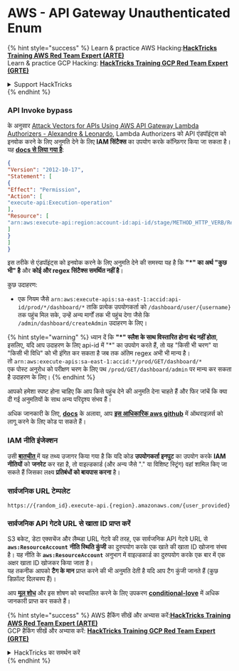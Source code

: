# AWS - API Gateway Unauthenticated Enum

{% hint style="success" %}
Learn & practice AWS Hacking:<img src="../../../.gitbook/assets/image (1) (1) (1) (1).png" alt="" data-size="line">[**HackTricks Training AWS Red Team Expert (ARTE)**](https://training.hacktricks.xyz/courses/arte)<img src="../../../.gitbook/assets/image (1) (1) (1) (1).png" alt="" data-size="line">\
Learn & practice GCP Hacking: <img src="../../../.gitbook/assets/image (2) (1).png" alt="" data-size="line">[**HackTricks Training GCP Red Team Expert (GRTE)**<img src="../../../.gitbook/assets/image (2) (1).png" alt="" data-size="line">](https://training.hacktricks.xyz/courses/grte)

<details>

<summary>Support HackTricks</summary>

* Check the [**subscription plans**](https://github.com/sponsors/carlospolop)!
* **Join the** 💬 [**Discord group**](https://discord.gg/hRep4RUj7f) or the [**telegram group**](https://t.me/peass) or **follow** us on **Twitter** 🐦 [**@hacktricks\_live**](https://twitter.com/hacktricks_live)**.**
* **Share hacking tricks by submitting PRs to the** [**HackTricks**](https://github.com/carlospolop/hacktricks) and [**HackTricks Cloud**](https://github.com/carlospolop/hacktricks-cloud) github repos.

</details>
{% endhint %}

### API Invoke bypass

के अनुसार [Attack Vectors for APIs Using AWS API Gateway Lambda Authorizers - Alexandre & Leonardo](https://www.youtube.com/watch?v=bsPKk7WDOnE), Lambda Authorizers को API एंडपॉइंट्स को इनवोक करने के लिए अनुमति देने के लिए **IAM सिंटैक्स** का उपयोग करके कॉन्फ़िगर किया जा सकता है। यह [**docs से लिया गया है**](https://docs.aws.amazon.com/apigateway/latest/developerguide/api-gateway-control-access-using-iam-policies-to-invoke-api.html):
```json
{
"Version": "2012-10-17",
"Statement": [
{
"Effect": "Permission",
"Action": [
"execute-api:Execution-operation"
],
"Resource": [
"arn:aws:execute-api:region:account-id:api-id/stage/METHOD_HTTP_VERB/Resource-path"
]
}
]
}
```
इस तरीके से एंडपॉइंट्स को इनवोक करने के लिए अनुमति देने की समस्या यह है कि **"\*" का अर्थ "कुछ भी" है** और **कोई और regex सिंटैक्स समर्थित नहीं है**।

कुछ उदाहरण:

* एक नियम जैसे `arn:aws:execute-apis:sa-east-1:accid:api-id/prod/*/dashboard/*` ताकि प्रत्येक उपयोगकर्ता को `/dashboard/user/{username}` तक पहुंच मिल सके, उन्हें अन्य मार्गों तक भी पहुंच देगा जैसे कि `/admin/dashboard/createAdmin` उदाहरण के लिए।

{% hint style="warning" %}
ध्यान दें कि **"\*" स्लैश के साथ विस्तारित होना बंद नहीं होता**, इसलिए, यदि आप उदाहरण के लिए api-id में "\*" का उपयोग करते हैं, तो यह "किसी भी चरण" या "किसी भी विधि" को भी इंगित कर सकता है जब तक अंतिम regex अभी भी मान्य है।\
तो `arn:aws:execute-apis:sa-east-1:accid:*/prod/GET/dashboard/*`\
एक पोस्ट अनुरोध को परीक्षण चरण के लिए पथ `/prod/GET/dashboard/admin` पर मान्य कर सकता है उदाहरण के लिए।
{% endhint %}

आपको हमेशा स्पष्ट होना चाहिए कि आप किसे पहुंच देने की अनुमति देना चाहते हैं और फिर जांचें कि क्या दी गई अनुमतियों के साथ अन्य परिदृश्य संभव हैं।

अधिक जानकारी के लिए, [**docs**](https://docs.aws.amazon.com/apigateway/latest/developerguide/api-gateway-control-access-using-iam-policies-to-invoke-api.html) के अलावा, आप [**इस आधिकारिक aws github**](https://github.com/awslabs/aws-apigateway-lambda-authorizer-blueprints/tree/master/blueprints) में ऑथराइज़र्स को लागू करने के लिए कोड पा सकते हैं।

### IAM नीति इंजेक्शन

उसी [**बातचीत** ](https://www.youtube.com/watch?v=bsPKk7WDOnE) में यह तथ्य उजागर किया गया है कि यदि कोड **उपयोगकर्ता इनपुट** का उपयोग करके **IAM नीतियों** को **जनरेट** कर रहा है, तो वाइल्डकार्ड (और अन्य जैसे "." या विशिष्ट स्ट्रिंग) वहां शामिल किए जा सकते हैं जिसका लक्ष्य **प्रतिबंधों को बायपास करना** है।

### सार्वजनिक URL टेम्पलेट
```
https://{random_id}.execute-api.{region}.amazonaws.com/{user_provided}
```
### सार्वजनिक API गेटवे URL से खाता ID प्राप्त करें

S3 बकेट, डेटा एक्सचेंज और लैम्ब्डा URL गेटवे की तरह, एक सार्वजनिक API गेटवे URL से **`aws:ResourceAccount`** **नीति स्थिति कुंजी** का दुरुपयोग करके एक खाते की खाता ID खोजना संभव है। यह नीति के **`aws:ResourceAccount`** अनुभाग में वाइल्डकार्ड का दुरुपयोग करके एक बार में एक अक्षर खाता ID खोजकर किया जाता है।\
यह तकनीक आपको **टैग के मान** प्राप्त करने की भी अनुमति देती है यदि आप टैग कुंजी जानते हैं (कुछ डिफ़ॉल्ट दिलचस्प हैं)।

आप [**मूल शोध**](https://blog.plerion.com/conditional-love-for-aws-metadata-enumeration/) और इस शोषण को स्वचालित करने के लिए उपकरण [**conditional-love**](https://github.com/plerionhq/conditional-love/) में अधिक जानकारी प्राप्त कर सकते हैं।

{% hint style="success" %}
AWS हैकिंग सीखें और अभ्यास करें:<img src="../../../.gitbook/assets/image (1) (1) (1) (1).png" alt="" data-size="line">[**HackTricks Training AWS Red Team Expert (ARTE)**](https://training.hacktricks.xyz/courses/arte)<img src="../../../.gitbook/assets/image (1) (1) (1) (1).png" alt="" data-size="line">\
GCP हैकिंग सीखें और अभ्यास करें: <img src="../../../.gitbook/assets/image (2) (1).png" alt="" data-size="line">[**HackTricks Training GCP Red Team Expert (GRTE)**<img src="../../../.gitbook/assets/image (2) (1).png" alt="" data-size="line">](https://training.hacktricks.xyz/courses/grte)

<details>

<summary>HackTricks का समर्थन करें</summary>

* [**सदस्यता योजनाएँ**](https://github.com/sponsors/carlospolop) देखें!
* **हमारे** 💬 [**Discord समूह**](https://discord.gg/hRep4RUj7f) या [**टेलीग्राम समूह**](https://t.me/peass) में शामिल हों या **Twitter** 🐦 पर हमें **फॉलो** करें [**@hacktricks\_live**](https://twitter.com/hacktricks_live)**.**
* **हैकिंग ट्रिक्स साझा करें और** [**HackTricks**](https://github.com/carlospolop/hacktricks) और [**HackTricks Cloud**](https://github.com/carlospolop/hacktricks-cloud) गिटहब रिपोजिटरी में PR सबमिट करें।

</details>
{% endhint %}
